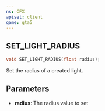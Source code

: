 ```yaml
---
ns: CFX
apiset: client
game: gta5
---
```

## SET_LIGHT_RADIUS

```c
void SET_LIGHT_RADIUS(float radius);
```

Set the radius of a created light.

## Parameters

* **radius**: The radius value to set
